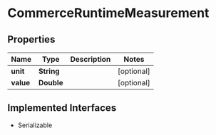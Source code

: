 

# CommerceRuntimeMeasurement


## Properties

| Name | Type | Description | Notes |
|------------ | ------------- | ------------- | -------------|
|**unit** | **String** |  |  [optional] |
|**value** | **Double** |  |  [optional] |


## Implemented Interfaces

* Serializable


